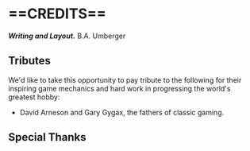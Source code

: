 # ==CREDITS==

***Writing and Layout.*** B.A. Umberger

<!--Add Credits here-->

## Tributes

We'd like to take this opportunity to pay tribute to the following for their inspiring game mechanics and hard work in progressing the world's greatest hobby:

* David Arneson and Gary Gygax, the fathers of classic gaming.

<!--Add Tributes here-->

## Special Thanks

<!--Add Thanks here-->
